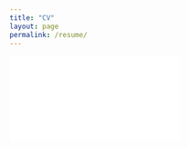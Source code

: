 ```yaml
---
title: "CV"
layout: page
permalink: /resume/
---
```


<div class="pdf-embed-container">
  <iframe src="{{ "/assets/MSR-CV-sept5-2020.pdf" | relative_url }}" frameborder="0" allowfullscreen=""></iframe>
</div>
